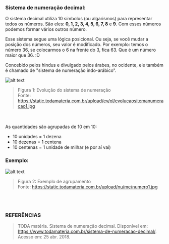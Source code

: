 ### Sistema de numeração decimal:

O sistema decimal utiliza 10 símbolos (ou algarismos) para representar todos os números. São eles: **0, 1, 2, 3, 4, 5, 6, 7, 8** e **9**. Com esses números podemos formar vários outros número.

Esse sistema segue uma lógica posicional. Ou seja, se você mudar a posição dos números, seu valor é modificado. Por exemplo: temos o número 36, se colocarmos o 6 na frente do 3, fica 63. Que é um número maior que 36. :D

Concebido pelos hindus e divulgado pelos árabes, no ocidente, ele também é chamado de "sistema de numeração indo-arábico".

![alt text](https://static.todamateria.com.br/upload/ev/ol/evolucaositemanumeracao1.jpg "Evolução do sistema de numeração")

> Figura 1: Evolução do sistema de numeração <br>
> Fonte: https://static.todamateria.com.br/upload/ev/ol/evolucaositemanumeracao1.jpg

<br><br>
As quantidades são agrupadas de 10 em 10:

* 10 unidades = 1 dezena
* 10 dezenas = 1 centena
* 10 centenas = 1 unidade de milhar (e por aí vai)

### Exemplo:

![alt text](https://static.todamateria.com.br/upload/nu/me/numero1.jpg)

> Figura 2: Exemplo de agrupamento <br>
> Fonte: https://static.todamateria.com.br/upload/nu/me/numero1.jpg

<br><br>
### REFERÊNCIAS

> TODA matéria. Sistema de numeração decimal. Disponível em: <https://www.todamateria.com.br/sistema-de-numeracao-decimal/>. Acesso em: 25 abr. 2018.

